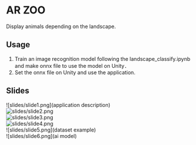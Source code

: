 # AR ZOO
Display animals depending on the landscape.

## Usage
1. Train an image recognition model following the landscape_classify.ipynb and make onnx file to use the model on Unity．
2. Set the onnx file on Unity and use the application.

## Slides
![slides/slide1.png](application description)  
![slides/slide2.png](concept)  
![slides/slide3.png](examples)  
![slides/slide4.png](dataset)  
![slides/slide5.png](dataset example)  
![slides/slide6.png](ai model)  